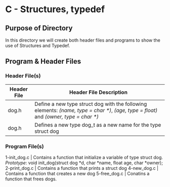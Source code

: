 # C - Structures, typedef

## Purpose of Directory

In this directory we will create both header files and programs to show the use of Structures and Typedef.

## Program & Header Files 

### Header File(s)

Header File | Header File Description
----------- | -----------------------
dog.h | Define a new type struct dog with the following elements: _(name, type = char *)_, _(age, type = float)_ and _(owner, type = char *)_
dog.h | Defines a new type dog_t as a new name for the type struct dog


### Program File(s)
1-init_dog.c | Contains a function that initialize a variable of type struct dog. *Prototype*: void init_dog(struct dog *d, char *name, float age, char *owner);
2-print_dog.c | Contains a function that prints a struct dog
4-new_dog.c | Contains a function that creates a new dog
5-free_dog.c | Conatins a function that frees dogs.
